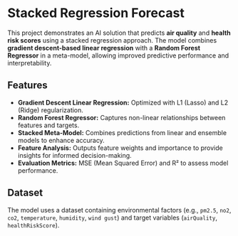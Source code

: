 # Stacked Regression Forecast

This project demonstrates an AI solution that predicts **air quality** and **health risk scores** using a stacked regression approach. The model combines **gradient descent-based linear regression** with a **Random Forest Regressor** in a meta-model, allowing improved predictive performance and interpretability.

## Features

- **Gradient Descent Linear Regression:** Optimized with L1 (Lasso) and L2 (Ridge) regularization.
- **Random Forest Regressor:** Captures non-linear relationships between features and targets.
- **Stacked Meta-Model:** Combines predictions from linear and ensemble models to enhance accuracy.
- **Feature Analysis:** Outputs feature weights and importance to provide insights for informed decision-making.
- **Evaluation Metrics:** MSE (Mean Squared Error) and R² to assess model performance.

## Dataset

The model uses a dataset containing environmental factors (e.g., `pm2.5`, `no2`, `co2`, `temperature`, `humidity`, `wind gust`) and target variables (`airQuality`, `healthRiskScore`).  


